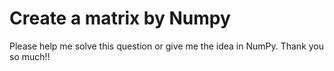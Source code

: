 
# Create a matrix by Numpy


Please help me solve this question or give me the idea in NumPy. Thank you so much!!

        